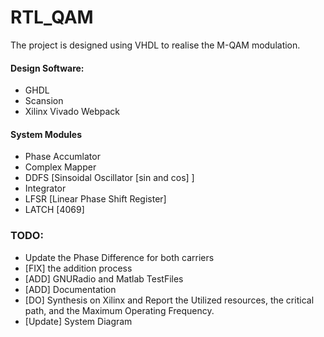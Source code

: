 # RTL_QAM
The project is designed using VHDL to realise the M-QAM modulation.
#### Design Software:  
- GHDL 
- Scansion
- Xilinx Vivado Webpack

#### System Modules
- Phase Accumlator
- Complex Mapper
- DDFS [Sinsoidal Oscillator [sin and cos] ]
- Integrator
- LFSR [Linear Phase Shift Register]
- LATCH [4069]

### TODO:
- Update the Phase Difference for both carriers
- [FIX] the addition process
- [ADD] GNURadio and Matlab TestFiles
- [ADD] Documentation
- [DO] Synthesis on Xilinx and Report the Utilized resources, the critical path, and the Maximum Operating Frequency.
- [Update] System Diagram
